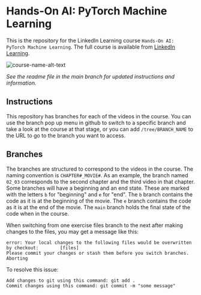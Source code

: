 # Hands-On AI: PyTorch Machine Learning
This is the repository for the LinkedIn Learning course `Hands-On AI: PyTorch Machine Learning`. The full course is available from [LinkedIn Learning][lil-course-url].

![course-name-alt-text][lil-thumbnail-url] 

_See the readme file in the main branch for updated instructions and information._
## Instructions
This repository has branches for each of the videos in the course. You can use the branch pop up menu in github to switch to a specific branch and take a look at the course at that stage, or you can add `/tree/BRANCH_NAME` to the URL to go to the branch you want to access.

## Branches
The branches are structured to correspond to the videos in the course. The naming convention is `CHAPTER#_MOVIE#`. As an example, the branch named `02_03` corresponds to the second chapter and the third video in that chapter. 
Some branches will have a beginning and an end state. These are marked with the letters `b` for "beginning" and `e` for "end". The `b` branch contains the code as it is at the beginning of the movie. The `e` branch contains the code as it is at the end of the movie. The `main` branch holds the final state of the code when in the course.

When switching from one exercise files branch to the next after making changes to the files, you may get a message like this:

    error: Your local changes to the following files would be overwritten by checkout:        [files]
    Please commit your changes or stash them before you switch branches.
    Aborting

To resolve this issue:
	
    Add changes to git using this command: git add .
	Commit changes using this command: git commit -m "some message"


[0]: # (Replace these placeholder URLs with actual course URLs)

[lil-course-url]: https://www.linkedin.com/learning/hands-on-introduction-to-pytorch-for-machine-learning
[lil-thumbnail-url]: https://media.licdn.com/dms/image/v2/D4E0DAQGM57qo8MaAsQ/learning-public-crop_675_1200/B4EZnE26nyJ0AY-/0/1759944354943?e=2147483647&v=beta&t=6Gon_PksM4AZpJXmCMprUC3cFMbFn47i6HwIOvmxVGQ
